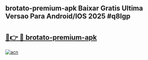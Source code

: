 ## brotato-premium-apk Baixar Gratis Ultima Versao Para Android/IOS 2025 #q8lgp

# <h2><a href="https://ainizakaria.my?title=brotato-premium-apk&ref=20M">🔗👉 🔴 brotato-premium-apk</a></h2>

[![acn](https://github.com/user-attachments/assets/0f9c940e-d8b0-45ae-aac7-cd30a18b3e1c)](https://ainizakaria.my?title=brotato-premium-apk&ref=20M)

